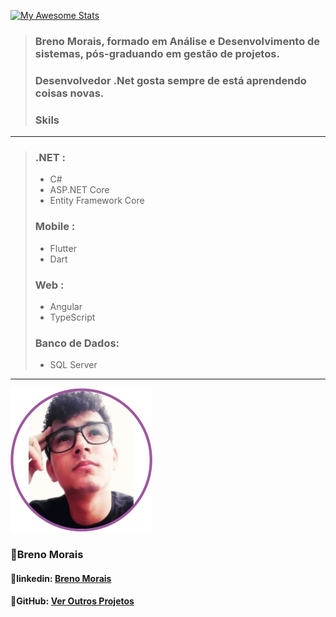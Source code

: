 
[![My Awesome Stats](https://awesome-github-stats.azurewebsites.net/user-stats/BREN0-MORAIS?cardType=github&theme=blue-green)](https://git.io/awesome-stats-card)

>### Breno Morais, formado em Análise e Desenvolvimento de sistemas, pós-graduando em gestão de projetos.
>### Desenvolvedor .Net gosta sempre de está aprendendo coisas novas.
>### Skils
*****
>### .NET :
> *  C#
> *  ASP.NET Core
> *  Entity Framework Core
>###  Mobile :
> * Flutter
> * Dart
>###  Web :
> * Angular
> * TypeScript
>###  Banco de Dados:
> * SQL Server
<hr>




<img src="https://github.com/BREN0-MORAIS/CRUD_COVID_CONSULTAS/blob/main/FTBrenoMorais.jpg">
<h3>🧑Breno Morais</h3>
<h4>🔗linkedin: <a href="https://www.linkedin.com/in/breno-morais-79b328167/">Breno Morais<a/></h4> 
<h4>🔗GitHub: <a href="https://github.com/BREN0-MORAIS/">Ver Outros Projetos<a/></h4> 

